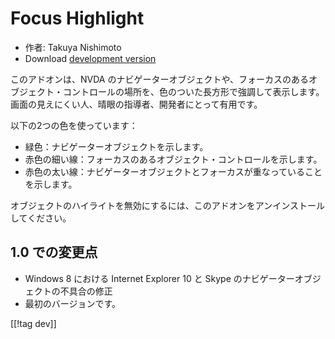 # Focus Highlight #

* 作者: Takuya Nishimoto
* Download [development version][1]

このアドオンは、NVDA
のナビゲーターオブジェクトや、フォーカスのあるオブジェクト・コントロールの場所を、色のついた長方形で強調して表示します。画面の見えにくい人、晴眼の指導者、開発者にとって有用です。

以下の2つの色を使っています：

* 緑色：ナビゲーターオブジェクトを示します。
* 赤色の細い線：フォーカスのあるオブジェクト・コントロールを示します。
* 赤色の太い線：ナビゲーターオブジェクトとフォーカスが重なっていることを示します。

オブジェクトのハイライトを無効にするには、このアドオンをアンインストールしてください。

## 1.0 での変更点 ##

* Windows 8 における Internet Explorer 10 と Skype のナビゲーターオブジェクトの不具合の修正
* 最初のバージョンです。

[[!tag dev]]

[1]: http://addons.nvda-project.org/files/get.php?file=fh-dev
